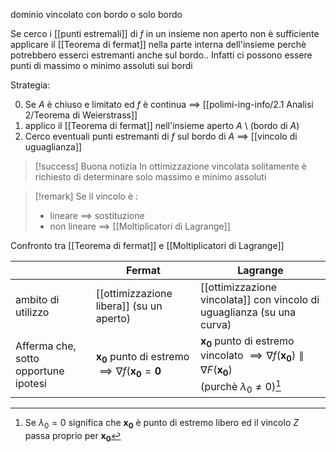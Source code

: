 dominio vincolato con bordo o solo bordo

Se cerco i [[punti estremali]] di $f$ in un insieme non aperto non è sufficiente applicare il [[Teorema di fermat]] nella parte interna dell'insieme perchè potrebbero esserci estremanti anche sul bordo..
Infatti ci possono essere punti di massimo o minimo assoluti sui bordi


Strategia:

0. Se $A$ è chiuso e limitato ed $f$ è continua $\implies$ [[polimi-ing-info/2.1 Analisi 2/Teorema di Weierstrass]]
1. applico il [[Teorema di fermat]] nell'insieme aperto $A\ \setminus$ (bordo di $A$)
2. Cerco eventuali punti estremanti di $f$ sul bordo di $A$ $\implies$ [[vincolo di uguaglianza]]

>[!success] Buona notizia
>In ottimizzazione vincolata solitamente è richiesto di determinare solo massimo e minimo assoluti

>[!remark]
Se il vincolo è :
> - lineare $\implies$ sostituzione
> - non lineare $\implies$ [[Moltiplicatori di Lagrange]]
> 

Confronto tra [[Teorema di fermat]] e [[Moltiplicatori di Lagrange]]

| | Fermat | Lagrange
--- | --- | ---
ambito di utilizzo | [[ottimizzazione libera]] (su un aperto)| [[ottimizzazione vincolata]] con vincolo di uguaglianza (su una curva)|
Afferma che, sotto opportune ipotesi | $\mathbf{x_{0}}$ punto di estremo $\implies \nabla f (\mathbf{x_{0}} = \mathbf{0}$ | $\mathbf{x_{0}}$ punto di estremo vincolato $\implies \nabla f(\mathbf{x_{0}}) \parallel \nabla F(\mathbf{x_{0}})$</br> (purchè $\lambda_{0} \neq 0$)[^long]

[^long]: Se $\lambda_{0} = 0$ significa che $\mathbf{x_{0}}$ è punto di estremo libero ed il vincolo $Z$ passa proprio per $\mathbf{x_{0}}$



